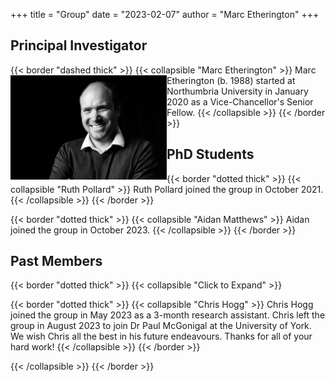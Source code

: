 +++
title = "Group"
date = "2023-02-07"
author = "Marc Etherington"
+++

## Principal Investigator



{{< border "dashed thick" >}}
{{< collapsible "Marc Etherington" >}}
<img src="https://github.com/marc-k-etherington/marc-k-etherington.github.io/blob/main/content/images/group/TOT_Marc.jpg?raw=true" alt="Marc" width="250" height="auto" style="float:left">
Marc Etherington (b. 1988) started at Northumbria University in January 2020 as a Vice-Chancellor's Senior Fellow.
{{< /collapsible >}}
{{< /border >}}


## PhD Students

{{< border "dotted thick" >}}
{{< collapsible "Ruth Pollard" >}}
Ruth Pollard joined the group in October 2021.
{{< /collapsible >}}
{{< /border >}}

{{< border "dotted thick" >}}
{{< collapsible "Aidan Matthews" >}}
Aidan joined the group in October 2023.
{{< /collapsible >}}
{{< /border >}}

## Past Members

{{< border "dotted thick" >}}
{{< collapsible "Click to Expand" >}}

{{< border "dotted thick" >}}
{{< collapsible "Chris Hogg" >}}
Chris Hogg joined the group in May 2023 as a 3-month research assistant. Chris left the group in August 2023 to join Dr Paul McGonigal at the University of York. We wish Chris all the best in his future endeavours. Thanks for all of your hard work!
{{< /collapsible >}}
{{< /border >}}


{{< /collapsible >}}
{{< /border >}}
